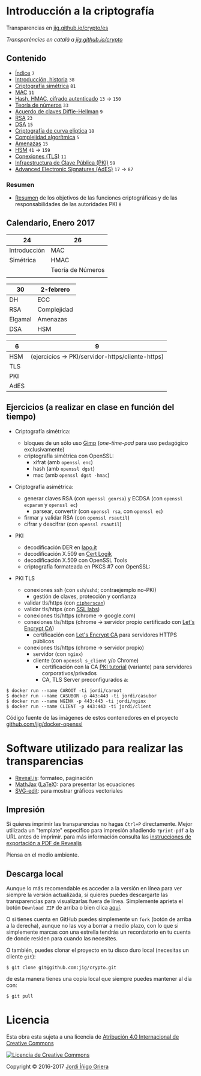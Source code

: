 # Introducción a la criptografía

Transparencias en [jig.github.io/crypto/es](https://jig.github.io/crypto/es)

_Transparències en català a [jig.github.io/crypto](https://jig.github.io/crypto)_

## Contenido

  - [Índice](https://jig.github.io/crypto/es) `7`
  - [Introducción, historia](https://jig.github.io/crypto/es/intro.html) `38`
  - [Criptografía simétrica](https://jig.github.io/crypto/es/symmetric.html) `81`
  - [MAC](https://jig.github.io/crypto/es/mac.html) `11`
  - [Hash, HMAC, cifrado autenticado](https://jig.github.io/crypto/es/hash.html) `13` → `150`
  - [Teoría de números](https://jig.github.io/crypto/es/number-theory.html) `33`
  - [Acuerdo de claves Diffie-Hellman](https://jig.github.io/crypto/es/dh.html) `9`
  - [RSA](https://jig.github.io/crypto/es/rsa.html) `23`
  - [DSA](https://jig.github.io/crypto/es/dsa.html) `15`
  - [Criptografía de curva elíptica](https://jig.github.io/crypto/es/ecc.html) `18`  
  - [Complejidad algorítmica](http://jig.github.io/crypto/complexity.html) `5`
  - [Amenazas](http://jig.github.io/crypto/threats.html) `15`
  - [HSM](https://jig.github.io/crypto/es/hsm.html) `41` → `159`
  - [Conexiones (TLS)](http://jig.github.io/crypto/tls.html) `11`
  - [Infraestructura de Clave Pública (PKI)](http://jig.github.io/crypto/pki.html) `59`
  - [Advanced Electronic Signatures (AdES)](http://jig.github.io/crypto/ades.html) `17` → `87`

### Resumen
  
  - [Resumen](http://jig.github.io/crypto/es/abstract.html) de los objetivos de las funciones criptográficas y de las responsabilidades de las autoridades PKI `8`
  
## Calendario, Enero 2017

 24           | 26               
----------    | ---------------- 
 Introducción | MAC              
 Simétrica    | HMAC             
              | Teoría de Números
              |                

 30        | 2-febrero |
-----------|-----------|  
DH         |ECC        | 
RSA        |Complejidad|  
Elgamal    |Amenazas   |  
DSA        |HSM        |

 6         | 9
---------- | ---------------- 
 HSM       | (ejercicios → PKI/servidor-https/cliente-https)
 TLS       | 
 PKI       | 
 AdES      |

## Ejercicios (a realizar en clase en función del tiempo)
  - Criptografía simétrica:
      - bloques de un sólo uso [Gimp](https://www.gimp.org) (_one-time-pad_ para uso pedagógico exclusivamente)
      - criptografía simétrica con OpenSSL:
          - xifrat (amb `openssl enc`)
          - hash (amb `openssl dgst`)
          - mac (amb `openssl dgst -hmac`)
    
  - Criptografía asimétrica:
    - generar claves RSA (con `openssl genrsa`) y ECDSA (con `openssl ecparam` y `openssl ec`)
        - parsear, convertir (con `openssl rsa`, con `openssl ec`)
    - firmar y validar RSA (con `openssl rsautil`)
    - cifrar y descifrar (con `openssl rsautil`)
        
  - PKI      
    - decodificación DER en [lapo.it](https://lapo.it/asn1js/)
    - decodificación X.509 en [Cert Logik](https://certlogik.com/decoder/)
    - decodificación X.509 con OpenSSL Tools
    - criptografía formateada en PKCS #7 con OpenSSL:
    
  - PKI TLS
      - conexiones ssh (con `ssh`/`sshd`; contraejemplo no-PKI) 
        - gestión de claves, protección y confianza
      - validar tls/https (con [`cipherscan`](https://github.com/jig/docker-cipherscan))
      - validar tls/https (con [SSL labs](https://www.ssllabs.com/ssltest/))
      - conexiones tls/https (chrome → google.com)
      - conexiones tls/https (chrome → servidor propio certificado con [Let's Encrypt CA](https://letsencrypt.org))
        - certificación con [Let's Encrypt CA](https://letsencrypt.org) para servidores HTTPS públicos
      - conexiones tls/https (chrome → servidor propio)
        - servidor (con `nginx`)
        - cliente (con `openssl s_client` y/o Chrome)
          - certificación con la CA [PKI tutorial](https://pki-tutorial.readthedocs.io/en/latest/) (variante) para servidores corporativos/privados
          - CA, TLS Server preconfigurados a:

```
$ docker run --name CAROOT -ti jordi/caroot
$ docker run --name CASUBOR -p 443:443 -ti jordi/casubor
$ docker run --name NGINX -p 443:443 -ti jordi/nginx
$ docker run --name CLIENT -p 443:443 -ti jordi/client
```

Código fuente de las imágenes de estos contenedores en el proyecto [github.com/jig/docker-openssl](https://github.com/jig/docker-openssl)

# Software utilizado para realizar las transparencias

  - [Reveal.js](https://github.com/hakimel/reveal.js): formateo, paginación
  - [MathJax](https://www.mathjax.org) ([LaTeX](http://latex-project.org)): para presentar las ecuaciones
  - [SVG-edit](https://github.com/SVG-Edit/svgedit): para mostrar gráficos vectoriales
  
## Impresión
  
Si quieres imprimir las transparencias no hagas `Ctrl+P` directamente. Mejor utilizada un "template" específico para impresión añadiendo `?print-pdf` a la URL antes de imprimir. para más información consulta las 
[instrucciones de exportación a PDF de Revealjs](https://github.com/hakimel/reveal.js/#pdf-export)

Piensa en el medio ambiente.

## Descarga local

Aunque lo más recomendable es acceder a la versión en línea para ver siempre la versión actualizada, si quieres puedes descargarte las transparencias para visualizarlas fuera de línea.
Simplemente aprieta el botón `Download ZIP` de arriba o bien clica 
[aquí](https://codeload.github.com/jig/crypto/archive/master.zip). 

O si tienes cuenta en GitHub puedes simplemente un `fork` (botón de arriba a la derecha), aunque no las voy a borrar a medio plazo, con lo que si simplemente marcas con una estrella tendrás un recordatorio en tu cuenta de donde residen para cuando las necesites.

O también, puedes clonar el proyecto en tu disco duro local (necesitas un cliente `git`):

```
$ git clone git@github.com:jig/crypto.git
```

de esta manera tienes una copia local que siempre puedes mantener al día con:

```
$ git pull
```

# Licencia

Esta obra esta sujeta a una licencia de [Atribución 4.0 Internacional de Creative Commons](http://creativecommons.org/licenses/by/4.0/)

[![Licencia de Creative Commons](https://i.creativecommons.org/l/by/4.0/88x31.png)](http://creativecommons.org/licenses/by/4.0/)

Copyright © 2016-2017 [Jordi Íñigo Griera](https://github.com/jig)
